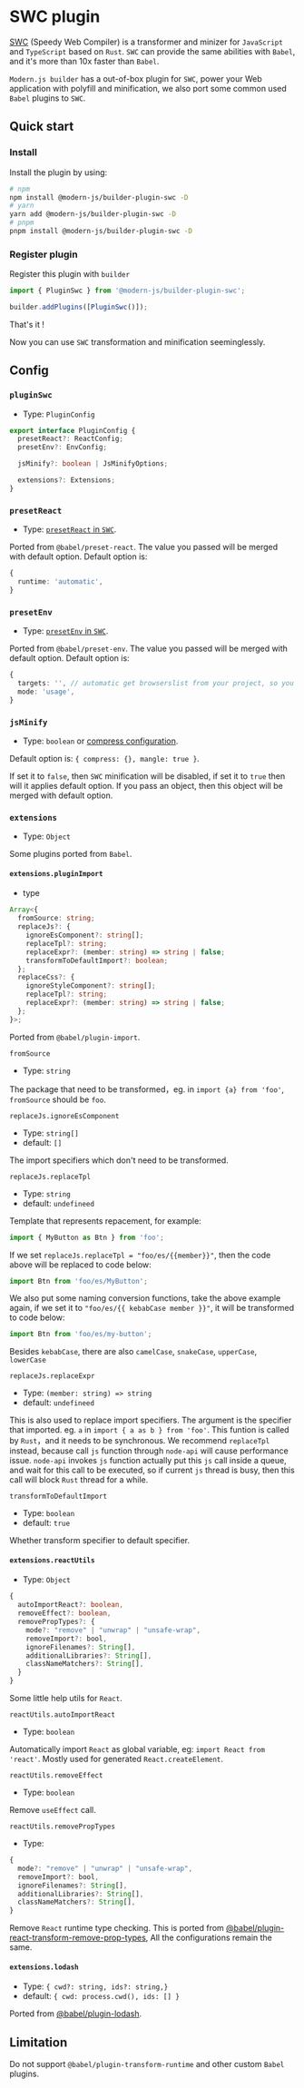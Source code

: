 # SWC plugin

[SWC](https://SWC.rs/) (Speedy Web Compiler) is a transformer and minizer for `JavaScript` and `TypeScript` based on `Rust`. `SWC` can provide the same abilities with `Babel`, and it's more than 10x faster than `Babel`.

`Modern.js builder` has a out-of-box plugin for `SWC`, power your Web application with polyfill and minification, we also port some common used `Babel` plugins to `SWC`.

## Quick start

### Install

Install the plugin by using:

```bash
# npm
npm install @modern-js/builder-plugin-swc -D
# yarn
yarn add @modern-js/builder-plugin-swc -D
# pnpm
pnpm install @modern-js/builder-plugin-swc -D
```

### Register plugin

Register this plugin with `builder`

```js
import { PluginSwc } from '@modern-js/builder-plugin-swc';

builder.addPlugins([PluginSwc()]);
```

That's it !

Now you can use `SWC` transformation and minification seeminglessly.

## Config

### `pluginSwc`

- Type: `PluginConfig`

```typescript
export interface PluginConfig {
  presetReact?: ReactConfig;
  presetEnv?: EnvConfig;

  jsMinify?: boolean | JsMinifyOptions;

  extensions?: Extensions;
}
```

### `presetReact`

- Type: [`presetReact` in `SWC`](https://swc.rs/docs/configuration/compilation#jsctransformreact).

Ported from `@babel/preset-react`. The value you passed will be merged with default option.
Default option is:

```typescript
{
  runtime: 'automatic',
}
```

### `presetEnv`

- Type: [`presetEnv` in `SWC`](https://swc.rs/docs/configuration/supported-browsers#options).

Ported from `@babel/preset-env`. The value you passed will be merged with default option.
Default option is:

```typescript
{
  targets: '', // automatic get browserslist from your project, so you don't have to set this field
  mode: 'usage',
}
```

### `jsMinify`

- Type: `boolean` or [compress configuration](https://terser.org/docs/api-reference.html#compress-options).

Default option is: `{ compress: {}, mangle: true }`.

If set it to `false`, then `SWC` minification will be disabled, if set it to `true` then will it applies default option. If you pass an object, then this object will be merged with default option.

### `extensions`

- Type: `Object`

Some plugins ported from `Babel`.

#### `extensions.pluginImport`

- type

```typescript
Array<{
  fromSource: string;
  replaceJs?: {
    ignoreEsComponent?: string[];
    replaceTpl?: string;
    replaceExpr?: (member: string) => string | false;
    transformToDefaultImport?: boolean;
  };
  replaceCss?: {
    ignoreStyleComponent?: string[];
    replaceTpl?: string;
    replaceExpr?: (member: string) => string | false;
  };
}>;
```

Ported from `@babel/plugin-import`.

`fromSource`

- Type: `string`

The package that need to be transformed，eg. in `import {a} from 'foo'`, `fromSource` should be `foo`.

`replaceJs.ignoreEsComponent`

- Type: `string[]`
- default: `[]`

The import specifiers which don't need to be transformed.

`replaceJs.replaceTpl`

- Type: `string`
- default: `undefineed`

Template that represents repacement, for example:

```javascript
import { MyButton as Btn } from 'foo';
```

If we set `replaceJs.replaceTpl = "foo/es/{{member}}"`, then the code above will be replaced to code below:

```javascript
import Btn from 'foo/es/MyButton';
```

We also put some naming conversion functions, take the above example again, if we set it to `"foo/es/{{ kebabCase member }}"`, it will be transformed to code below:

```javascript
import Btn from 'foo/es/my-button';
```

Besides `kebabCase`, there are also `camelCase`, `snakeCase`, `upperCase`, `lowerCase`

`replaceJs.replaceExpr`

- Type: `(member: string) => string`
- default: `undefineed`

This is also used to replace import specifiers. The argument is the specifier that imported. eg. `a` in `import { a as b } from 'foo'`.
This funtion is called by `Rust`，and it needs to be synchronous.
We recommend `replaceTpl` instead, because call `js` function through `node-api` will cause performance issue. `node-api` invokes `js` function actually put this `js` call inside a queue, and wait for this call to be executed, so if current `js` thread is busy, then this call will block `Rust` thread for a while.

`transformToDefaultImport`

- Type: `boolean`
- default: `true`

Whether transform specifier to default specifier.

#### `extensions.reactUtils`

- Type: `Object`

```typescript
{
  autoImportReact?: boolean,
  removeEffect?: boolean,
  removePropTypes?: {
    mode?: "remove" | "unwrap" | "unsafe-wrap",
    removeImport?: bool,
    ignoreFilenames?: String[],
    additionalLibraries?: String[],
    classNameMatchers?: String[],
  }
}
```

Some little help utils for `React`.

`reactUtils.autoImportReact`

- Type: `boolean`

Automatically import `React` as global variable, eg: `import React from 'react'`.
Mostly used for generated `React.createElement`.

`reactUtils.removeEffect`

- Type: `boolean`

Remove `useEffect` call.

`reactUtils.removePropTypes`

- Type:

```typescript
{
  mode?: "remove" | "unwrap" | "unsafe-wrap",
  removeImport?: bool,
  ignoreFilenames?: String[],
  additionalLibraries?: String[],
  classNameMatchers?: String[],
}
```

Remove `React` runtime type checking. This is ported from [@babel/plugin-react-transform-remove-prop-types](https://github.com/oliviertassinari/babel-plugin-transform-react-remove-prop-types), All the configurations remain the same.

#### `extensions.lodash`

- Type: `{ cwd?: string, ids?: string,}`
- default: `{ cwd: process.cwd(), ids: [] }`

Ported from [@babel/plugin-lodash](https://github.com/lodash/babel-plugin-lodash).

## Limitation

Do not support `@babel/plugin-transform-runtime` and other custom `Babel` plugins.
